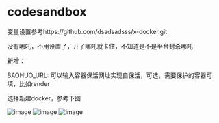 # codesandbox

变量设置参考https://github.com/dsadsadsss/x-docker.git

没有哪吒，不用设置了，开了哪吒就卡住，不知道是不是平台封杀哪吒

新增：

BAOHUO_URL: 可以输入容器保活网址实现自保活，可选，需要保护的容器可填，比如render

选择新建docker，参考下图

 ![image](https://github.com/dsadsadsss/codesandbox/blob/main/sd.PNG)
 ![image](https://github.com/dsadsadsss/codesandbox/blob/main/sd2.PNG)
 ![image](https://github.com/dsadsadsss/codesandbox/blob/main/sd3.PNG)
